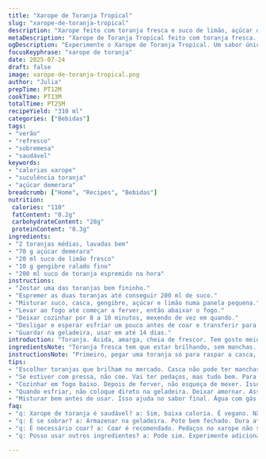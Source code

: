 ```yaml
---
title: "Xarope de Toranja Tropical"
slug: "xarope-de-toranja-tropical"
description: "Xarope feito com toranja fresca e suco de limão, açúcar demerara e uma pitada de gengibre para um toque picante. Cozido até o açúcar dissolver e o aroma subir, depois resfriado e conservado na geladeira por até duas semanas. Usado em drinks, água com gás ou como topping em sobremesas. Receita vegana, sem lactose, sem glúten e livre de ovos e nozes."
metaDescription: "Xarope de Toranja Tropical feito com toranja fresca. Perfeito para drinks e sobremesas com um toque picante."
ogDescription: "Experimente o Xarope de Toranja Tropical. Um sabor único. Ideal em água com gás ou como cobertura nas suas sobremesas."
focusKeyphrase: "xarope de toranja"
date: 2025-07-24
draft: false
image: xarope-de-toranja-tropical.png
author: "Julia"
prepTime: PT12M
cookTime: PT13M
totalTime: PT25M
recipeYield: "310 ml"
categories: ["Bebidas"]
tags:
- "verão"
- "refresco"
- "sobremesa"
- "saudável"
keywords:
- "calorias xarope"
- "suculência toranja"
- "açúcar demerara"
breadcrumb: ["Home", "Recipes", "Bebidas"]
nutrition: 
 calories: "110"
 fatContent: "0.2g"
 carbohydrateContent: "28g"
 proteinContent: "0.3g"
ingredients:
- "2 toranjas médias, lavadas bem"
- "70 g açúcar demerara"
- "20 ml suco de limão fresco"
- "10 g gengibre ralado fino"
- "200 ml suco de toranja espremido na hora"
instructions:
- "Zestar uma das toranjas bem fininho."
- "Espremer as duas toranjas até conseguir 200 ml de suco."
- "Misturar suco, casca, gengibre, açúcar e limão numa panela pequena."
- "Levar ao fogo até começar a ferver, então abaixar o fogo."
- "Deixar cozinhar por 8 a 10 minutos, mexendo de vez em quando."
- "Desligar e esperar esfriar um pouco antes de coar e transferir para um pote com tampa."
- "Guardar na geladeira, usar em até 14 dias."
introduction: "Toranja. Ácida, amarga, cheia de frescor. Tem gosto meio raro, ninguém comenta muito. Mas o xarope transforma. Um pouco de açúcar acha o balanço, a acidez vira doçura na medida certa. Limão entra para dar um estalo cítrico extra. E o gengibre, surpresa, esquenta o paladar, tira a melancolia da toranja. Só uns dez minutos no fogo, pra tudo se misturar, virar uma coisa só. Tem que coar senão a gente sai com pedaço de casca na boca. Quando vira um líquido translúcido, cheiro forte no ar, já sabe: dá pra colocar na água com gás, fazer um mocktail, dar um toque numa sobremesa. Nada muito difícil, poucos ingredientes, tudo fresquinho. Não precisa pensar demais. Coisa de verão, de momento rapidão, como um gole do sol."
ingredientsNote: "Toranja fresca tem que estar brilhando, sem manchas. A casca é bem aromática, mas se sobrar amargor, corta. Açúcar demerara é menos industrializado, com sabor mais rico que o refinado. Limão tem que ser espremido na hora, o ácido muda rápido. O gengibre fresco dá um toque picante que pode parecer estranho, mas equilibra a toranja amarga. Dá pra ajustar a quantidade dependendo do gosto, quem não curte muito apimentado põe menos ou tira. Ingredientes fáceis de achar em mercados ou feiras. Tudo orgânico garante mais sabor, principalmente na casca e gengibre."
instructionsNote: "Primeiro, pegar uma toranja só para raspar a casca, cuidado para não pegar a parte branca que amarga. Depois espremer as duas toranjas pra tirar o máximo de suco, coar se quiser. Juntar tudo numa panela que aguente bem o calor. O fogo alto para ferver, depois baixar para não queimar, só querer derreter o açúcar e infundir o sabor. Mexer tranquilo, pra não grudar no fundo. Cozinhar até o açúcar dissolver sem pressa, uns oito minutos dá certo, mas pode ir até 13 se quiser xarope mais concentrado. Tirar do fogo, deixar amornar antes de passar por uma peneira fina, para retirar cascas e gengibre. Guardar em vidro esterilizado com tampa, manter na geladeira. Pra usar, diluir em água com gás, misturar em suco ou até colocar na caipirinha, funciona. Depois de duas semanas perde sabor, aí é só fazer de novo."
tips:
- "Escolher toranjas que brilham no mercado. Casca não pode ter manchas. Mais fresco, mais sabor. Gengibre tem que ser fresco. Isso traz picância. Ajuste gengibre dependendo do gosto. Menos se não curte muita pimenta. Atenção no suco. Limão fresquinho é diferente do engarrafado. Sabor muda rápido se não usar logo."
- "Se estiver com pressa, não coe. Vai ter pedaços, mas tudo bem. Para drinks, é só colocar gelo. E água com gás. Fica refrescante. Pode fazer mocktail fácil. Use na caipirinha também. Experimentar sabores é importante. Essa mistura incrível também combina com sorvete. O contraste é gostoso."
- "Cozinhar em fogo baixo. Depois de ferver, não esqueça de mexer. Isso evita que o açúcar grude. Demora cerca de 8 a 13 minutos. O gosto vai evoluindo. Mais tempo = mais sabor concentrado. Olhar dá noção. Quando a cor tá translúcida, já está bom. Estar atento ao cheiro que sobe."
- "Quando esfriar, não coloque direto na geladeira. Deixar amornar. Assim evita choque térmico. O pote tem que estar esterilizado. Garantir que tudo fique fresco por mais tempo. Geladeira ajuda a conservar. Mas não mais que 14 dias. Fazer de novo é sempre uma boa ideia. Essa receita é prática e rápida. Prefira sempre ingredientes orgânicos."
- "Misturar bem antes de usar. Isso ajuda no sabor final. Água com gás é incrível. Para diluir, sempre comece com menos. Depois, aumenta se precisar. Adicionar em sobremesas também é uma boa. Como um bolo ou mousse. Tudo depende da criatividade. Buscar novos sabores é sempre muito válido."
faq:
- "q: Xarope de toranja é saudável? a: Sim, baixa caloria. É vegano. Não tem glúten. Fresquinho. Mas cuidado com excesso. Sabor é intenso. Pode causar azia."
- "q: E se sobrar? a: Armazenar na geladeira. Pote bem fechado. Dura até 14 dias. Mas se notar mudança de cheiro, joga fora. Melhor fazer fresco."
- "q: É necessário coar? a: Coar é recomendado. Pedaços no xarope não são agradáveis. Deixa bem liso. Se não coar, pode usar na sobremesa. Fica diferente, mas funciona também."
- "q: Posso usar outros ingredientes? a: Pode sim. Experimente adicionar laranja. Ou até limão siciliano. Misturar os sucos. Resultados diferentes garantidos. Criatividade na cozinha é sempre bem-vinda."

---
```

